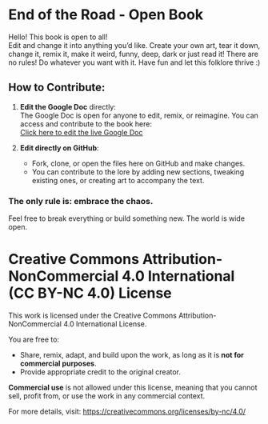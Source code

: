 # End of the Road - Open Book

Hello! This book is open to all!  
Edit and change it into anything you’d like. Create your own art, tear it down, change it, remix it, make it weird, funny, deep, dark or just read it! There are no rules! Do whatever you want with it. Have fun and let this folklore thrive :)

## How to Contribute:

1. **Edit the Google Doc** directly:  
   The Google Doc is open for anyone to edit, remix, or reimagine. You can access and contribute to the book here:  
   [Click here to edit the live Google Doc](https://docs.google.com/document/d/1idgNn2jrSLSlUtRBGlP2CYWoaStcGFEhBU4-3C02cdI/edit?usp=drivesdk)

2. **Edit directly on GitHub**:  
   - Fork, clone, or open the files here on GitHub and make changes.
   - You can contribute to the lore by adding new sections, tweaking existing ones, or creating art to accompany the text.

### The only rule is: **embrace the chaos**.  
Feel free to break everything or build something new. The world is wide open.

# Creative Commons Attribution-NonCommercial 4.0 International (CC BY-NC 4.0) License

This work is licensed under the Creative Commons Attribution-NonCommercial 4.0 International License. 

You are free to:
- Share, remix, adapt, and build upon the work, as long as it is **not for commercial purposes**.
- Provide appropriate credit to the original creator.

**Commercial use** is not allowed under this license, meaning that you cannot sell, profit from, or use the work in any commercial context.

For more details, visit: https://creativecommons.org/licenses/by-nc/4.0/
